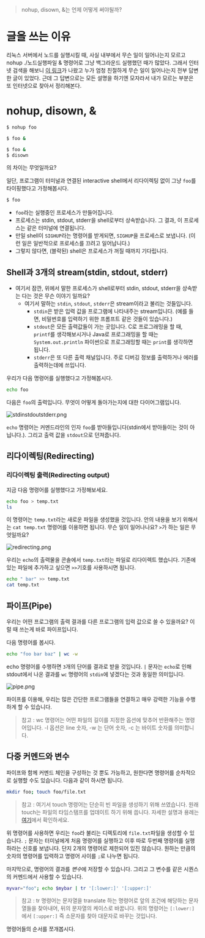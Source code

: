 > nohup, disown, &는 언제 어떻게 써야될까?

# 글을 쓰는 이유

리눅스 서버에서 노드를 실행시킬 때, 사실 내부에서 무슨 일이 일어나는지 모르고 nohup ./노드실행파일 & 명령어로 그냥 백그라운드 실행했던 때가 많았다. 그래서 인터넷 검색을 해보니 [이 링크](https://unix.stackexchange.com/questions/3886/difference-between-nohup-disown-and)가 나왔고 누가 엄청 친절하게 무슨 일이 일어나는지 전부 답변한 글이 있었다. 근데 그 답변으로는 모든 설명을 하기엔 모자라서 내가 모르는 부분은 또 인터넷으로 찾아서 정리해본다.

# nohup, disown, &

```bash
$ nohup foo
```

```bash
$ foo &
```

```bash
$ foo &
$ disown
```

의 차이는 무엇일까요?

일단, 프로그램이 터미널과 연결된 interactive shell에서 리다이렉팅 없이 그냥 `foo`를 타이핑했다고 가정해봅시다.

```bash
$ foo
```

- `foo`라는 실행중인 프로세스가 만들어집니다.
- 프로세스는 stdin, stdout, stderr을 shell로부터 상속받습니다. 그 결과, 이 프로세스는 같은 터미널에 연결됩니다.
- 만일 shell이 `SIGHUP`라는 명령어를 받게되면, `SIGHUP`을 프로세스로 보냅니다. (이런 일은 일반적으로 프로세스를 끄려고 일어납니다.)
- 그렇지 않다면, (블락된) shell은 프로세스가 꺼질 때까지 기다립니다.

## Shell과 3개의 stream(stdin, stdout, stderr)

- 여기서 잠깐, 위에서 말한 프로세스가 shell로부터 stdin, stdout, stderr을 상속받는 다는 것은 무슨 이야기 일까요?
	- 여기서 말하는 `stdin`, `stdout`, `stderr`은 stream이라고 불리는 것들입니다.
    	- `stdin`은 받은 입력 값을 프로그램에 나타내주는 stream입니다. (예를 들면, 비밀번호를 입력하기 위한 프롬프트 같은 것들이 있습니다.)
        - `stdout`은 모든 출력값들이 가는 곳입니다. C로 프로그래밍을 할 때, `printf`를 생각해보시거나 Java로 프로그래밍을 할 때는 `System.out.println` 파이썬으로 프로그래밍할 때는 `print`를 생각하면 됩니다.
        - `stderr`은 또 다른 출력 채널입니다. 주로 디버깅 정보를 출력하거나 에러를 출력하는데에 쓰입니다.

우리가 다음 명령어를 실행했다고 가정해봅시다.

```bash
echo foo
```

다음은 `foo`의 출력입니다. 무엇이 어떻게 돌아가는지에 대한 다이어그램입니다.

![stdinstdoutstderr.png](https://images.velog.io/post-images/jakeseo_me/ecf11ca0-6d70-11e9-8ea3-211446efebf3/stdinstdoutstderr.png)

`echo` 명령어는 커멘드라인의 인자 `foo`를 받아들입니다(stdin에서 받아들이는 것이 아닙니다.). 그리고 출력 값을 `stdout`으로 던져줍니다.

## 리다이렉팅(Redirecting)
### 리다이렉팅 출력(Redirecting output)

지금 다음 명령어를 실행했다고 가정해보세요.

```bash
echo foo > temp.txt
ls
```

이 명령어는 `temp.txt`라는 새로운 파일을 생성했을 것입니다. 안의 내용을 보기 위해서는 `cat temp.txt` 명령어를 이용하면 됩니다. 무슨 일이 일어나나요? `>`가 하는 일은 무엇일까요?

![redirecting.png](https://images.velog.io/post-images/jakeseo_me/b9b41670-6d71-11e9-8ea3-211446efebf3/redirecting.png)

우리는 `echo`의 출력물을 콘솔에서 `temp.txt`라는 파일로 리다이렉트 했습니다. 기존에 있는 파일에 추가하고 싶으면 `>>`기호를 사용하시면 됩니다.

```bash
echo " bar" >> temp.txt
cat temp.txt
```

## 파이프(Pipe)

우리는 어떤 프로그램의 출력 결과를 다른 프로그램의 입력 값으로 쓸 수 있을까요? 이럴 때 쓰는게 바로 파이프입니다.

다음 명령어를 봅시다.

```bash
echo "foo bar baz" | wc -w
```

echo 명령어를 수행하면 `3`개의 단어를 결과로 받을 것입니다. `|` 문자는 `echo`로 인해 stdout에서 나온 결과를 `wc` 명령어의 `stdin`에 넣겠다는 것과 동일한 의미입니다.

![pipe.png](https://images.velog.io/post-images/jakeseo_me/6c167060-6d72-11e9-bebc-8307bd808a6b/pipe.png)

파이프를 이용해, 우리는 많은 간단한 프로그램들을 연결하고 매우 강력한 기능을 수행하게 할 수 있습니다.

> 참고 : wc 명령어는 어떤 파일의 길이를 지정한 옵션에 맞추어 반환해주는 명령어입니다. -l 옵션은 line 숫자, -w 는 단어 숫자, -c 는 바이트 숫자를 의미합니다.

## 다중 커멘드와 변수

파이프와 함께 커멘드 체인을 구성하는 것 뿐도 가능하고, 원한다면 명령어를 순차적으로 실행할 수도 있습니다. 다음과 같이 하시면 됩니다.

```bash
mkdir foo; touch foo/file.txt
```

> 참고 : 여기서 touch 명령어는 단순히 빈 파일을 생성하기 위해 쓰였습니다. 원래 touch는 파일의 타임스탬프를 업데이트 하기 위해 씁니다. 자세한 설명과 용례는 [여기](https://vitux.com/8-common-uses-of-the-linux-touch-command/)에서 확인하세요.

위 명령어를 사용하면 우리는 `foo`라 불리는 디렉토리에 `file.txt`파일을 생성할 수 있습니다. `;` 문자는 터미널에게 처음 명령어를 실행하고 이후 따로 두번째 명령어를 실행하라는 신호를 보냅니다. 단지 2개의 명령어로 제한되어 있진 않습니다. 원하는 만큼의 숫자의 명령어를 입력하고 명령어 사이를 `;`로 나누면 됩니다.

마지막으로, 명령어의 결과를 *변수*에 저장할 수 있습니다. 그리고 그 변수를 같은 시퀀스의 커멘드에서 사용할 수 있습니다.

```bash
myvar="foo"; echo $mybar | tr '[:lower:]' '[:upper:]'
```

> 참고 : tr 명령어는 문자열을 translate 하는 명령어로 앞의 조건에 해당하는 문자열들을 찾아내어, 뒤의 문자열의 케이스로 바꿉니다. 위의 명령어는 `[:lower:]`에서 `[:upper:]` 즉 소문자를 찾아 대문자로 바꾸는 것입니다.

명령어들의 순서를 쪼개봅시다.

